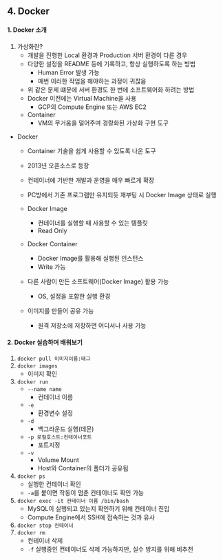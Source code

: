 ## 4. Docker

#### 1. Docker 소개

1. 가상화란?
   - 개발을 진행한 Local 환경과 Production 서버 환경이 다른 경우
   - 다양한 설정을 README 등에 기록하고, 항상 실행하도록 하는 방법
     - Human Error 발생 가능
     - 매번 이러한 작업을 해야하는 과정이 귀찮음
   - 위 같은 문제 떄문에 서버 환경도 한 번에 소프트웨어화 하려는 방법
   - Docker 이전에는 Virtual Machine을 사용
     - GCP의 Compute Engine 또는 AWS EC2
   - Container
     - VM의 무거움을 덜어주며 경량화된 가상화 구현 도구

- Docker

  - Container 기술을 쉽게 사용할 수 있도록 나온 도구

  - 2013년 오픈소스로 등장

  - 컨테이너에 기반한 개발과 운영을 매우 빠르게 확장

  - PC방에서 기존 프로그램만 유지되듯 재부팅 시 Docker Image 상태로 실행

  - Docker Image
    - 컨테이너를 실행할 때 사용할 수 있는 템플릿
    - Read Only
  - Docker Container
    - Docker Image를 활용해 실행된 인스턴스
    - Write 가능
  - 다른 사람이 만든 소프트웨어(Docker Image) 활용 가능
    - OS, 설정을 포함한 실행 환경
  - 이미지를 만들어 공유 가능
    - 원격 저장소에 저장하면 어디서나 사용 가능



#### 2. Docker 실습하며 배워보기

1. `docker pull 이미지이름:태그`
2. `docker images`
   - 이미지 확인
3. `docker run`
   - `--name name`
     - 컨테이너 이름
   - `-e`
     - 환경변수 설정
   - `-d`
     - 백그라운드 실행(데몬)
   - `-p 로컬호스트:컨테이너포트`
     - 포트지정
   - `-v`
     - Volume Mount
     - Host와 Container의 폴더가 공유됨
4. `docker ps`
   - 실행한 컨테이너 확인
   - `-a`를 붙이면 작동이 멈춘 컨테이너도 확인 가능
5. `docker exec -it 컨테이너 이름 /bin/bash`
   - MySQL이 실행되고 있는지 확인하기 위해 컨테이너 진입
   - Compute Engine에서 SSH에 접속하는 것과 유사
6. `docker stop 컨테이너`
7. `docker rm`
   - 컨테이너 삭제
   - `-f` 실행중인 컨테이너도 삭제 가능하지만, 실수 방지를 위해 비추천





